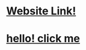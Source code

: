 # <a href="https://goodybla001.github.io/level1project/">Website Link!</a>

# <a href="home.html">hello! click me</a>
